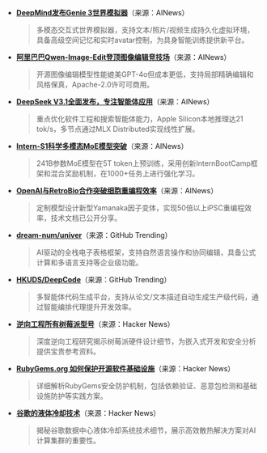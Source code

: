 - **[DeepMind发布Genie 3世界模拟器](https://twitter.com/demishassabis/status/1958696882105995312)**（来源：AINews）  
  > 多模态交互式世界模拟器，支持文本/照片/视频生成持久化虚拟环境，具备高级空间记忆和实时avatar控制，为具身智能训练提供新平台。

- **[阿里巴巴Qwen-Image-Edit登顶图像编辑竞技场](https://twitter.com/ArtificialAnlys/status/1958712568731902241)**（来源：AINews）  
  > 开源图像编辑模型性能媲美GPT-4o但成本更低，支持局部精确编辑和风格保真，Apache-2.0许可可商用。

- **[DeepSeek V3.1全面发布，专注智能体应用](https://twitter.com/basetenco/status/1958716181256577347)**（来源：AINews）  
  > 重点优化软件工程和搜索智能体能力，Apple Silicon本地推理达21 tok/s，多节点通过MLX Distributed实现线性扩展。

- **[Intern-S1科学多模态MoE模型突破](https://twitter.com/iScienceLuvr/status/1958894938248384542)**（来源：AINews）  
  > 241B参数MoE模型在5T token上预训练，采用创新InternBootCamp框架和混合奖励机制，在1000+任务上进行强化学习。

- **[OpenAI与RetroBio合作突破细胞重编程效率](https://twitter.com/BorisMPower/status/1958915868693602475)**（来源：AINews）  
  > 定制模型设计新型Yamanaka因子变体，实现50倍以上iPSC重编程效率，技术文档已公开分享。

- **[dream-num/univer](https://github.com/dream-num/univer)**（来源：GitHub Trending）  
  > AI驱动的全栈电子表格框架，支持自然语言操作和协同编辑，具备公式计算和多语言支持等企业级功能。

- **[HKUDS/DeepCode](https://github.com/HKUDS/DeepCode)**（来源：GitHub Trending）  
  > 多智能体代码生成平台，支持从论文/文本描述自动生成生产级代码，通过智能编排代理提升开发效率。

- **[逆向工程所有树莓派型号](https://news.ycombinator.com/item?id=45018509)**（来源：Hacker News）  
  > 深度逆向工程研究揭示树莓派硬件设计细节，为嵌入式开发和安全分析提供宝贵参考资料。

- **[RubyGems.org 如何保护开源软件基础设施](https://news.ycombinator.com/item?id=45016794)**（来源：Hacker News）  
  > 详细解析RubyGems安全防护机制，包括依赖验证、恶意包检测和基础设施防护等实践方案。

- **[谷歌的液体冷却技术](https://news.ycombinator.com/item?id=45016720)**（来源：Hacker News）  
  > 揭秘谷歌数据中心液体冷却系统技术细节，展示高效散热解决方案对AI计算集群的重要性。